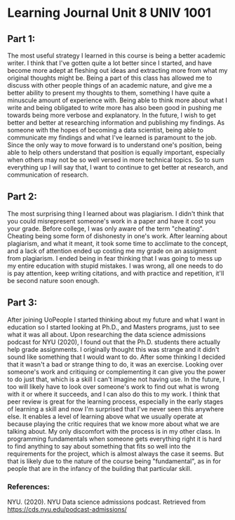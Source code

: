
# Learning Journal Unit 8 UNIV 1001

## Part 1:
The most useful strategy I learned in this course is being a better academic writer. I think that I've gotten quite a lot better since I started, and have become more adept at fleshing out ideas and extracting more from what my original thoughts might be. Being a part of this class has allowed me to discuss with other people things of an academic nature, and give me a better ability to present my thoughts to them, something I have quite a minuscule amount of experience with. Being able to think more about what I write and being obligated to write more has also been good in pushing me towards being more verbose and explanatory. In the future, I wish to get better and better at researching information and publishing my findings. As someone with the hopes of becoming a data scientist, being able to communicate my findings and what I've learned is paramount to the job. Since the only way to move forward is to understand one's position, being able to help others understand that position is equally important, especially when others may not be so well versed in more technical topics. So to sum everything up I will say that, I want to continue to get better at research, and communication of research.

## Part 2:
The most surprising thing I learned about was plagiarism. I didn't think that you could misrepresent someone's work in a paper and have it cost you your grade. Before college, I was only aware of the term "cheating". Cheating being some form of dishonesty in one's work. After learning about plagiarism, and what it meant, it took some time to acclimate to the concept, and a lack of attention ended up costing me my grade on an assignment from plagiarism. I ended being in fear thinking that I was going to mess up my entire education with stupid mistakes. I was wrong, all one needs to do is pay attention, keep writing citations, and with practice and repetition, it'll be second nature soon enough. 

## Part 3:
After joining UoPeople I started thinking about my future and what I want in education so I started looking at Ph.D., and Masters programs, just to see what it was all about. Upon researching the data science admissions podcast for NYU (2020), I found out that the Ph.D. students there actually help grade assignments. I originally thought this was strange and it didn't sound like something that I would want to do. After some thinking I decided that it wasn't a bad or strange thing to do, it was an exercise. Looking over someone's work and critiquing or complementing it can give you the power to do just that, which is a skill I can't imagine not having use. In the future, I too will likely have to look over someone's work to find out what is wrong with it or where it succeeds, and I can also do this to my work. I think that peer review is great for the learning process, especially in the early stages of learning a skill and now I'm surprised that I've never seen this anywhere else. It enables a level of learning above what we usually operate at because playing the critic requires that we know more about what we are talking about. My only discomfort with the process is in my other class. In programming fundamentals when someone gets everything right it is hard to find anything to say about something that fits so well into the requirements for the project, which is almost always the case it seems. But that is likely due to the nature of the course being "fundamental", as in for people that are in the infancy of the building that particular skill.

### References:
NYU. (2020). NYU Data science admissions podcast. Retrieved from https://cds.nyu.edu/podcast-admissions/
